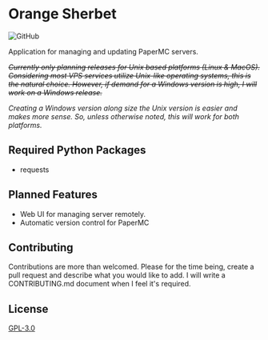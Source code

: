 # Orange Sherbet
![GitHub](https://img.shields.io/github/license/metares/findomatic?style=flat-square)

Application for managing and updating PaperMC servers.

~~*Currently only planning releases for Unix based platforms (Linux & MacOS). Considering most VPS services utilize Unix-like operating systems, this is the natural choice. However, if demand for a Windows version is high, I will work on a Windows release.*~~

*Creating a Windows version along size the Unix version is easier and makes more sense. So, unless otherwise noted, this will work for both platforms.*


## Required Python Packages
* requests

## Planned Features
* Web UI for managing server remotely.
* Automatic version control for PaperMC

## Contributing
Contributions are more than welcomed. 
Please for the time being, create a pull request and describe what you would like to add. I will write a CONTRIBUTING.md document when I feel it's required.

## License
[GPL-3.0](https://choosealicense.com/licenses/gpl-3.0/)
